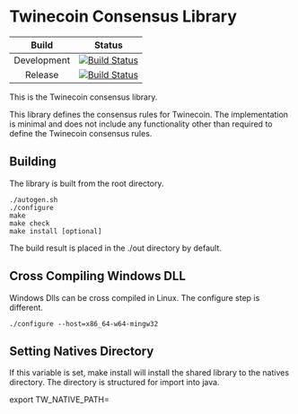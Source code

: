 Twinecoin Consensus Library
===========================

| Build | Status|
| :-----------: | :--------------: |
| Development | [![Build Status](https://travis-ci.org/twinecoin/twineconsensus.svg?branch=devel)](https://github.com/twinecoin/twineconsensus/tree/devel) |
| Release | [![Build Status](https://travis-ci.org/twinecoin/twineconsensus.svg?branch=master)](https://github.com/twinecoin/twineconsensus/tree/master) |

This is the Twinecoin consensus library.

This library defines the consensus rules for Twinecoin.  The implementation is
minimal and does not include any functionality other than required to define
the Twinecoin consensus rules.

Building
--------

The library is built from the root directory.

    ./autogen.sh
    ./configure
    make
    make check
    make install [optional]

The build result is placed in the ./out directory by default.


Cross Compiling Windows DLL
---------------------------

Windows Dlls can be cross compiled in Linux.  The configure step is different.

    ./configure --host=x86_64-w64-mingw32

Setting Natives Directory
-------------------------

If this variable is set, make install will install the shared library to the natives
directory.  The directory is structured for import into java.

export TW_NATIVE_PATH=<path to java natives directory>
